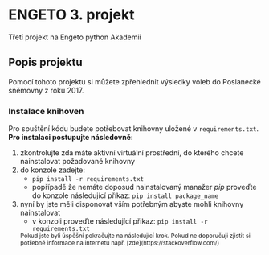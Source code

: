 # ENGETO 3. projekt
Třetí projekt na Engeto python Akademii 

## Popis projektu
Pomocí tohoto projektu si můžete zpřehlednit výsledky voleb do Poslanecké sněmovny z roku 2017.

### Instalace knihoven
Pro spuštění kódu budete potřebovat knihovny uložené v ``` requirements.txt ```. **Pro instalaci postupujte následovně:**

1. zkontrolujte zda máte aktivní virtuální prostřední, do kterého chcete nainstalovat požadované knihovny
2. do konzole zadejte:
    -  ```pip install -r requirements.txt```
    -  popřípadě že nemáte doposud nainstalovaný manažer *pip* proveďte do konzole následující příkaz: ```pip install package_name```
3. nyní by jste měli disponovat vším potřebným abyste mohli knihovny nainstalovat
    - v konzoli proveďte následující přikaz: ```pip install -r requirements.txt```     
    <sub>
    Pokud jste byli úspěšní pokračujte na následující krok. Pokud ne doporučuji zjistit si potřebné informace na internetu např. [zde](https://stackoverflow.com/) 
    </sub>
